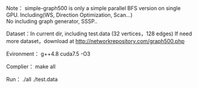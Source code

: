 Note： simple-graph500 is only a simple parallel BFS version on single GPU.
      Including(WS, Direction Optimization, Scan...)  
      No including graph generator, SSSP..

Dataset：In current dir, including test.data (32 vertices，128 edges)
     If need more dataset，download at http://networkrepository.com/graph500.php 

Evironment： g++4.8 cuda7.5 -O3

Complier： make all

Run： ./all ./test.data 
